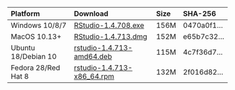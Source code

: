 
| Platform            | Download                                                                                                                                                              | Size | SHA-256                                                                                                              |
|:--------------------|:----------------------------------------------------------------------------------------------------------------------------------------------------------------------|:-----|:---------------------------------------------------------------------------------------------------------------------|
| Windows 10/8/7      | <a href="https://s3.amazonaws.com/rstudio-ide-build/desktop/windows/RStudio-1.4.708.exe"><i class="fa fa-download"></i> RStudio-1.4.708.exe</a>                       | 156M | <span class="sha256" data-sha256="0470a0f1c555517d29793b4309ab30087c0ae2032db8bb36873a007cdbeba888">0470a0f1…</span> |
| MacOS 10.13+        | <a href="https://s3.amazonaws.com/rstudio-ide-build/desktop/macos/RStudio-1.4.713.dmg"><i class="fa fa-download"></i> RStudio-1.4.713.dmg</a>                         | 152M | <span class="sha256" data-sha256="e65b7c32a4f8b59a3981d4c2f53cea1e68e1fac55b7afac7e1ceb192d1fc7b8c">e65b7c32…</span> |
| Ubuntu 18/Debian 10 | <a href="https://s3.amazonaws.com/rstudio-ide-build/desktop/bionic/amd64/rstudio-1.4.713-amd64.deb"><i class="fa fa-download"></i> rstudio-1.4.713-amd64.deb</a>      | 115M | <span class="sha256" data-sha256="4c7f36d7e4436530f8c5a1aa2935061add86a818dd7030315a2cffc2041c783b">4c7f36d7…</span> |
| Fedora 28/Red Hat 8 | <a href="https://s3.amazonaws.com/rstudio-ide-build/desktop/centos8/x86_64/rstudio-1.4.713-x86_64.rpm"><i class="fa fa-download"></i> rstudio-1.4.713-x86\_64.rpm</a> | 132M | <span class="sha256" data-sha256="2f016d8237cadbfec0a7af8f0e97d24cf59531ba15389210bd47298a5dae5019">2f016d82…</span> |
